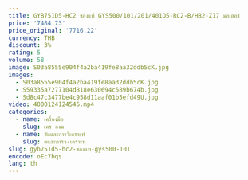 ```yaml
---
title: GYB751D5-HC2 ของแท้ GYS500/101/201/401D5-RC2-B/HB2-Z17 มอเตอร์
price: '7484.73'
price_original: '7716.22'
currency: THB
discount: 3%
rating: 5
volume: 58
image: S03a8555e904f4a2ba419fe8aa32ddb5cK.jpg
images:
  - S03a8555e904f4a2ba419fe8aa32ddb5cK.jpg
  - S59335a7277104d818e630694c589b674b.jpg
  - Sd8c47c3477be4c958d11aaf01b5efd49U.jpg
video: 4000124124546.mp4
categories:
  - name: เครื่องมือ
    slug: เคร-องม
  - name: วัดและการวิเคราะห์
    slug: ดและการว-เคราะห
slug: gyb751d5-hc2-ของแท-gys500-101
encode: oEc7bqs
lang: th
---
```

  
